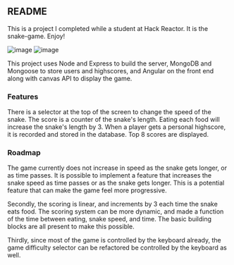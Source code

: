 ## README

This is a project I completed while a student at Hack Reactor. It is the snake-game. Enjoy!

![image](http://i.imgur.com/hApgbLb.png?1)
![image](http://i.imgur.com/B58HoLh.png?1)

This project uses Node and Express to build the server, MongoDB and Mongoose to store users and highscores, and Angular on the front end along with canvas API to display the game.

### Features
There is a selector at the top of the screen to change the speed of the snake.
The score is a counter of the snake's length. Eating each food will increase the snake's length by 3.
When a player gets a personal highscore, it is recorded and stored in the database.
Top 8 scores are displayed.

### Roadmap
The game currently does not increase in speed as the snake gets longer, or as time passes. It is possible to implement a feature that increases the snake speed as time passes or as the snake gets longer. This is a potential feature that can make the game feel more progressive.

Secondly, the scoring is linear, and increments by 3 each time the snake eats food. The scoring system can be more dynamic, and made a function of the time between eating, snake speed, and time. The basic building blocks are all present to make this possible. 

Thirdly, since most of the game is controlled by the keyboard already, the game difficulty selector can be refactored be controlled by the keyboard as well.
